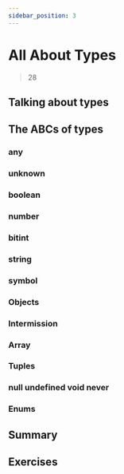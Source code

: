 ```yaml
---
sidebar_position: 3
---
```


# All About Types
> 28 


## Talking about types

## The ABCs of types

### any
### unknown
### boolean
### number
### bitint
### string
### symbol
### Objects
### Intermission
### Array
### Tuples
### null undefined void never
### Enums

## Summary

## Exercises